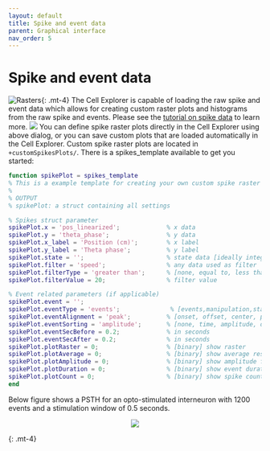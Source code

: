 ```yaml
---
layout: default
title: Spike and event data
parent: Graphical interface
nav_order: 5
---
```

# Spike and event data
![Rasters](https://buzsakilab.com/wp/wp-content/uploads/2020/03/rasters_placefield-04.png){: .mt-4}
The Cell Explorer is capable of loading the raw spike and event data which allows for creating custom raster plots and histograms from the raw spike and events. Please see the [tutorial on spike data]({{"/tutorials/plotting-spike-data/"|absolute_url}}) to learn more.
![](https://buzsakilab.com/wp/wp-content/uploads/2019/11/CellExplorer-spike-dialog.png)
You can define spike raster plots directly in the Cell Explorer using above dialog, or you can save custom plots that are loaded automatically in the Cell Explorer. Custom spike raster plots are located in `+customSpikesPlots/`. There is a spikes_template available to get you started:

```m
function spikePlot = spikes_template
% This is a example template for creating your own custom spike raster plots
%
% OUTPUT
% spikePlot: a struct containing all settings

% Spikes struct parameter
spikePlot.x = 'pos_linearized';             % x data
spikePlot.y = 'theta_phase';                % y data
spikePlot.x_label = 'Position (cm)';        % x label
spikePlot.y_label = 'Theta phase';          % y label
spikePlot.state = '';                       % state data [ideally integer]
spikePlot.filter = 'speed';                 % any data used as filter
spikePlot.filterType = 'greater than';      % [none, equal to, less than, greater than]
spikePlot.filterValue = 20;                 % filter value

% Event related parameters (if applicable)
spikePlot.event = '';
spikePlot.eventType = 'events';              % [events,manipulation,states]
spikePlot.eventAlignment = 'peak';          % [onset, offset, center, peak]
spikePlot.eventSorting = 'amplitude';       % [none, time, amplitude, duration]
spikePlot.eventSecBefore = 0.2;             % in seconds
spikePlot.eventSecAfter = 0.2;              % in seconds
spikePlot.plotRaster = 0;                   % [binary] show raster
spikePlot.plotAverage = 0;                  % [binary] show average response
spikePlot.plotAmplitude = 0;                % [binary] show amplitude for each event on a separate y-axis plot
spikePlot.plotDuration = 0;                 % [binary] show event duration for each event on a separate y-axis plot
spikePlot.plotCount = 0;                    % [binary] show spike count for each event on a separate y-axis plot
end
```

Below figure shows a PSTH for an opto-stimulated interneuron with 1200 events and a stimulation window of 0.5 seconds.
<p align="center"><img src="https://buzsakilab.com/wp/wp-content/uploads/2020/03/PSTH-raster-03.png" width="=70%"></p> {: .mt-4}
